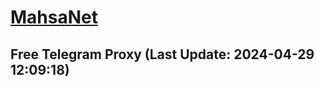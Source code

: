 
# [MahsaNet](https://t.me/mahsa_net)
## Free Telegram Proxy (Last Update: 2024-04-29 12:09:18)

    